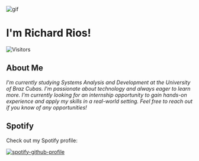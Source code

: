 ![gif](https://raw.githubusercontent.com/gist/theAdityaNVS/ae35a60963ad1129c40c6fee725022d9/raw/96a222546bddfe54530aa37a81579f5d7205024b/hello.gif)
# I'm Richard Rios!


![Visitors](https://api.visitorbadge.io/api/visitors?path=https%3A%2F%2Fgithub.com%2Frichardrso%2Frichardrso&label=visitors&countColor=%234078c0&style=flat-square)

## About Me

<p>
  <em>
    I'm currently studying Systems Analysis and Development at the University of Braz Cubas. I'm passionate about technology and always eager to learn more. I'm currently looking for an internship opportunity to gain hands-on experience and apply my skills in a real-world setting. Feel free to reach out if you know of any opportunities!
  </em>  
</p>

## Spotify

Check out my Spotify profile:

[![spotify-github-profile](https://spotify-github-profile.vercel.app/api/view?uid=31zgrteq6uhbptiyg3emfuyr3smm&cover_image=true&theme=novatorem&show_offline=false&background_color=121212&interchange=false&bar_color=53b14f&bar_color_cover=false)](https://spotify-github-profile.vercel.app/api/view?uid=31zgrteq6uhbptiyg3emfuyr3smm&redirect=true)
